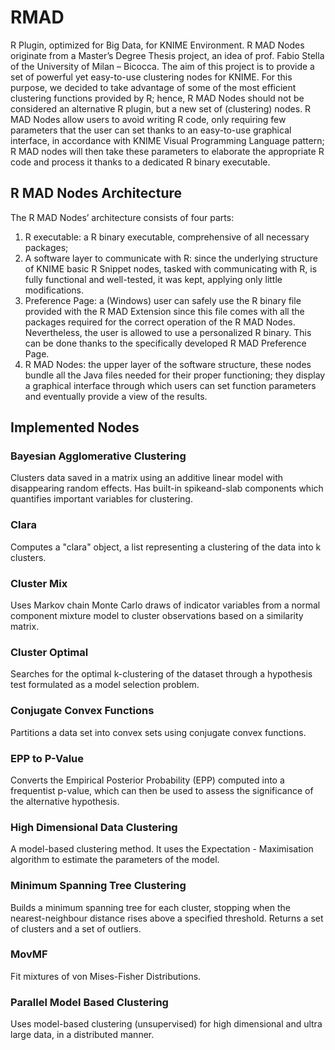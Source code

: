 # RMAD
R Plugin, optimized for Big Data, for KNIME Environment.
R MAD Nodes originate from a Master’s Degree Thesis project, an idea of prof. Fabio Stella of the University of Milan – Bicocca. The aim of this project is to provide a set of powerful yet easy-to-use clustering nodes for KNIME. For this purpose, we decided to take advantage of some of the most efficient clustering functions provided by R; hence, R MAD Nodes should not be considered an alternative R plugin, but a new set of (clustering) nodes.
R MAD Nodes allow users to avoid writing R code, only requiring few parameters that the user can set thanks to an easy-to-use graphical interface, in accordance with KNIME Visual Programming Language pattern; R MAD nodes will then take these parameters to elaborate the appropriate R code and process it thanks to a dedicated R binary executable.

## R MAD Nodes Architecture
The R MAD Nodes’ architecture consists of four parts:
1. R executable: a R binary executable, comprehensive of all necessary packages;
2. A software layer to communicate with R: since the underlying structure of KNIME basic R Snippet nodes, tasked with communicating with R, is fully functional and well-tested, it was kept, applying only little modifications.
3. Preference Page: a (Windows) user can safely use the R binary file provided with the R MAD Extension since this file comes with all the packages required for the correct operation of the R MAD Nodes. Nevertheless, the user is allowed to use a personalized R binary. This can be done thanks to the specifically developed R MAD Preference Page.
4. R MAD Nodes: the upper layer of the software structure, these nodes bundle all the Java files needed for their proper functioning; they display a graphical interface through which users can set function parameters and eventually provide a view of the results.

## Implemented Nodes

### Bayesian Agglomerative Clustering 
Clusters data saved in a matrix using an additive linear model with disappearing random effects. Has built-in spikeand-slab components which quantifies important variables for clustering.

### Clara
Computes a "clara" object, a list representing a clustering of the data into k clusters.

### Cluster Mix
Uses Markov chain Monte Carlo draws of indicator variables from a normal component mixture model to cluster observations based on a similarity matrix.

### Cluster Optimal
Searches for the optimal k-clustering of the dataset through a hypothesis test formulated as a model selection problem.

### Conjugate Convex Functions
Partitions a data set into convex sets using conjugate convex functions.

### EPP to P-Value
Converts the Empirical Posterior Probability (EPP) computed into a frequentist p-value, which can then be used to assess the significance of the alternative hypothesis.

### High Dimensional Data Clustering
A model-based clustering method. It uses the Expectation - Maximisation algorithm to estimate the parameters of the model.

### Minimum Spanning Tree Clustering
Builds a minimum spanning tree for each cluster, stopping when the nearest-neighbour distance rises above a specified threshold. Returns a set of clusters and a set of outliers.

### MovMF 
Fit mixtures of von Mises-Fisher Distributions.

### Parallel Model Based Clustering
Uses model-based clustering (unsupervised) for high dimensional and ultra large data, in a distributed manner.

